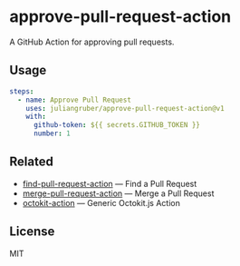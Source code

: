 # approve-pull-request-action

A GitHub Action for approving pull requests.

## Usage

```yaml
steps:
  - name: Approve Pull Request
    uses: juliangruber/approve-pull-request-action@v1
    with:
      github-token: ${{ secrets.GITHUB_TOKEN }}
      number: 1
```

## Related

- [find-pull-request-action](https://github.com/juliangruber/find-pull-request-action) &mdash; Find a Pull Request
- [merge-pull-request-action](https://github.com/juliangruber/merge-pull-request-action) &mdash; Merge a Pull Request
- [octokit-action](https://github.com/juliangruber/octokit-action) &mdash; Generic Octokit.js Action

## License

MIT
